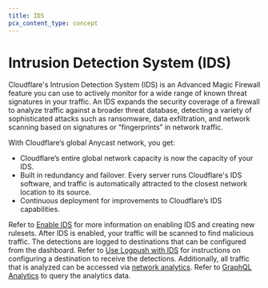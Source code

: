 ```yaml
---
title: IDS
pcx_content_type: concept
---
```


# Intrusion Detection System (IDS)

Cloudflare's Intrusion Detection System (IDS) is an Advanced Magic Firewall feature you can use to actively monitor for a wide range of known threat signatures in your traffic. An IDS expands the security coverage of a firewall to analyze traffic against a broader threat database, detecting a variety of sophisticated attacks such as ransomware, data exfiltration, and network scanning based on signatures or “fingerprints” in network traffic.

With Cloudflare’s global Anycast network, you get:

- Cloudflare’s entire global network capacity is now the capacity of your IDS.
- Built in redundancy and failover. Every server runs Cloudflare's IDS software, and traffic is automatically attracted to the closest network location to its source.
- Continuous deployment for improvements to Cloudflare’s IDS capabilities.

Refer to [Enable IDS](/magic-firewall/how-to/enable-ids/) for more information on enabling IDS and creating new rulesets. After IDS is enabled, your traffic will be scanned to find malicious traffic. The detections are logged to destinations that can be configured from the dashboard. Refer to [Use Logpush with IDS](/magic-firewall/how-to/use-logpush-with-ids/) for instructions on configuring a destination to receive the detections. Additionally, all traffic that is analyzed can be accessed via [network analytics](/analytics/network-analytics/). Refer to [GraphQL Analytics](/magic-firewall/tutorials/graphql-analytics/) to query the analytics data.